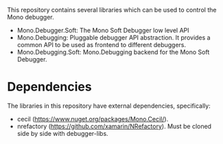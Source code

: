 This repository contains several libraries which can be used to control the Mono debugger.

* Mono.Debugger.Soft: The Mono Soft Debugger low level API
* Mono.Debugging: Pluggable debugger API abstraction. It provides a common API to be used as frontend to different debuggers.
* Mono.Debugging.Soft: Mono.Debugging backend for the Mono Soft Debugger.

Dependencies
============

The libraries in this repository have external dependencies, specifically:

* cecil (https://www.nuget.org/packages/Mono.Cecil/).
* nrefactory (https://github.com/xamarin/NRefactory). Must be cloned side by side with debugger-libs.
